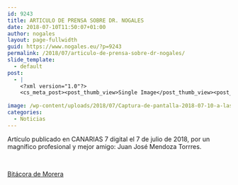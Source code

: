 ```yaml
---
id: 9243
title: ARTICULO DE PRENSA SOBRE DR. NOGALES
date: 2018-07-10T11:50:07+01:00
author: nogales
layout: page-fullwidth
guid: https://www.nogales.eu/?p=9243
permalink: /2018/07/articulo-de-prensa-sobre-dr-nogales/
slide_template:
  - default
post:
  - |
    <?xml version="1.0"?>
    <cs_meta_post><post_thumb_view>Single Image</post_thumb_view><post_featured_image_as_thumbnail/><post_thumb_audio/><post_thumb_video/><post_thumb_slider/><post_thumb_slider_type/><inside_post_thumb_view>Single Image</inside_post_thumb_view><inside_post_featured_image_as_thumbnail/><inside_post_thumb_audio/><inside_post_thumb_video/><inside_post_thumb_slider/><inside_post_thumb_slider_type/><post_social_sharing>on</post_social_sharing><post_author_info_show>on</post_author_info_show><post_tags_show>on</post_tags_show><post_attachment_show>on</post_attachment_show><page_title/><page_sub_title/><page_subheader_color/><page_subheader_font_color/><header_banner_style>default_header</header_banner_style><header_banner_image/><header_banner_flex_slider>blog</header_banner_flex_slider><custom_slider_id/><sidebar_layout><cs_layout/></sidebar_layout></cs_meta_post>
    
image: /wp-content/uploads/2018/07/Captura-de-pantalla-2018-07-10-a-las-11.42.24.png
categories:
  - Noticias
---
```

Artículo publicado en CANARIAS 7 digital el 7 de julio de 2018, por un magnífico profesional y mejor amigo: Juan José Mendoza Torrres.

&nbsp;

[Bitácora de Morera](https://www.nogales.eu/wp-content/uploads/2018/07/Bitácora-de-Morera.pdf)